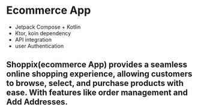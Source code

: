 # Ecommerce App

* Jetpack Compose + Kotlin
* Ktor, koin dependency
* API integration
* user Authentication

 ##  Shoppix(ecommerce App) provides a seamless online shopping experience, allowing customers to browse, select, and purchase products with ease. With features like order management and Add Addresses.
